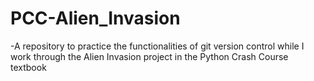 # PCC-Alien_Invasion
-A repository to practice the functionalities of git version control while I work through the Alien Invasion project in the Python Crash Course textbook 

